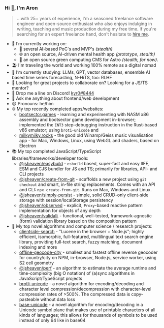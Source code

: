 ### Hi 👋, I'm Aron

> ...with 25+ years of experience, I'm a seasoned freelance software engineer and open-source enthusiast who also enjoys indulging in writing, teaching and music production during my free time. If you're searching for an expert freelance hand, don't hesitate to [hire me](https://fluctura.com).

- 🔭 I’m currently working on:
  - 🔬 several AI-based PoC's and MVP's *(stealth)* 
  - 🌐 an open source, AI-driven mental health app *(prototype, stealth)* 
  - 🔨 an open source green computing CMS for Astro *(stealth, for now)*.
- 🏖️ I'm traveling the world and working 100% remote as a digital nomad
- 🌱 I’m currently studying: LLMs, GPT, vector databases, ensemble AI based time series forecasting, N-HiTS, too: RLHF 
- 🤔 Looking for great projects to collaborate on? Looking for a JS/TS mentor?
- 🤖 Drop me a line on Discord! [kyr0#8444](https://discordapp.com/users/kyr0#8444)
- 💬 Ask me anything about frontend/web development
- 😄 Pronouns: he/him
- 🌐 My top recently completed apps/websites:
  - [bootsector.games](https://bootsector.games) - learning and experimenting with NASM x86 assembly and bootsector game development in-browser; implemented the `INT3` step-debugging instruction in the Rust-based v86 emulator; using `broti-unicode` and 
  - [milkymilky.rocks](https://milkymilky.rocks) - the good old Winamp/Geiss music visualisation app - for Mac, Windows, Linux, using WebGL and shaders, based on Electron
- 📚 My top completed JavaScript/TypeScript libraries/frameworks/developer tools:
  - [@jsheaven/easybuild](https://github.com/jsheaven/easybuild) - `esbuild` based, super-fast and easy IIFE, ESM and CJS bundler for JS and TS; primarily for libraries, API- and CLI projects
  - [@jsheaven/create-from-git](https://github.com/jsheaven/create-from-git) - scaffolds a new project using `git checkout` and smart, in-file string replacements. Comes with an API and CLI: `npx create-from-git`. Runs on Mac, Windows and Linux.
  - [@jsheaven/simply-persist](https://github.com/jsheaven/simply-persist) - simple, solid CRUD-only client-side storage with session/localStorage persistency
  - [@jsheaven/observed](https://github.com/jsheaven/observed) - explicit, `Proxy`-based reactive pattern implementation for objects of any depth
  - [@jsheaven/validalli](https://github.com/jsheaven/validalli) - functional, well-tested, framework-agnostic (form) validation library based on the composition pattern
- 🔬 My top novel algorithms and computer science / research projects:
  - [clientside-search](https://github.com/kyr0/clientside-search) - "Lucene in the browser + Node.js"; highly efficient, isomorphic, full-featured, multilingual text search engine library, providing full-text search, fuzzy matching, document indexing and more
  - [offline-geocode-city](https://github.com/kyr0/offline-geocode-city) - smallest and fastest offline reverse geocoder for country/city on NPM, in-browser, Node.js, service worker, using S2 cell geometry
  - [@jsheaven/perf](https://github.com/jsheaven/perf) - an algorithm to estimate the average runtime and time-complexity (big O notation) of (a)sync algorithms in JavaScript/TypeScript projects
  - [brotli-unicode](https://github.com/kyr0/brotli-unicode) - a novel algorithm for encoding/decoding and character level compression/decompression with character-level compression rates of >500%. The compressed data is copy-pasteable without data loss
  - [base-unicode](https://github.com/kyr0/base-unicode) - a novel algorithm for encoding/decoding in a Unicode symbol plane that makes use of printable characters of all kinds of languages; this allows for thousands of symbols to be used instead of only 64 like in base64
